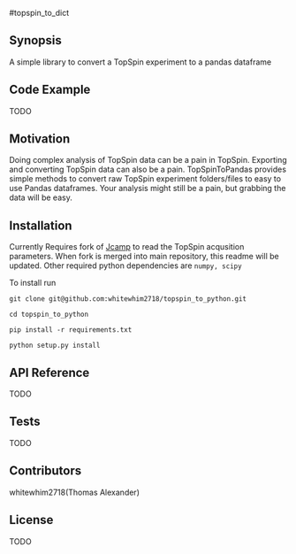 #topspin_to_dict

## Synopsis

A simple library to convert a TopSpin experiment to a pandas dataframe 

## Code Example

TODO

## Motivation

Doing complex analysis of TopSpin data can be a pain in TopSpin. Exporting and converting TopSpin data can also be a pain. TopSpinToPandas provides simple methods to convert raw TopSpin experiment folders/files to easy to use Pandas dataframes. Your analysis might still be a pain, but grabbing the data will be easy. 

## Installation

Currently Requires fork of [Jcamp](https://github.com/whitewhim2718/jcamp) to read the TopSpin acqusition parameters. When fork is merged into main repository,
this readme will be updated. Other required python dependencies are
`numpy, scipy`

To install run 

```git clone git@github.com:whitewhim2718/topspin_to_python.git```

```cd topspin_to_python```

```pip install -r requirements.txt```

```python setup.py install```

## API Reference

TODO

## Tests

TODO

## Contributors

whitewhim2718(Thomas Alexander)

## License

TODO